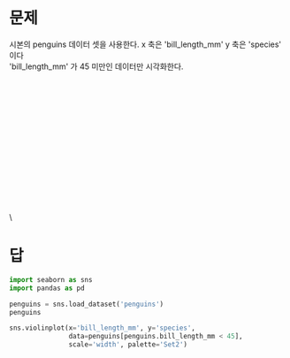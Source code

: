 # 문제
시본의 penguins 데이터 셋을 사용한다. x 축은 'bill_length_mm' y 축은 'species' 이다\
'bill_length_mm' 가 45 미만인 데이터만 시각화한다.
\
\
\
\
\
\
\
\
\
\
\
\
\
\
\
\
\
# 답
```python
import seaborn as sns
import pandas as pd

penguins = sns.load_dataset('penguins')
penguins

sns.violinplot(x='bill_length_mm', y='species', 
               data=penguins[penguins.bill_length_mm < 45], 
               scale='width', palette='Set2')
```

